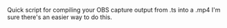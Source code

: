 Quick script for compiling your OBS capture output from .ts into a .mp4
I'm sure there's an easier way to do this.
